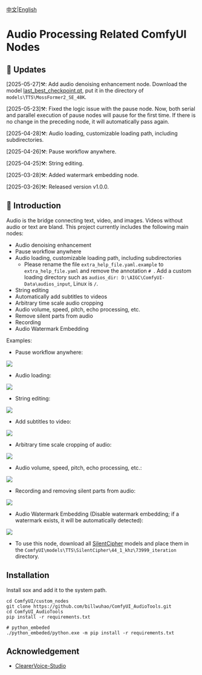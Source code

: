 [中文](README-CN.md)|[English](README.md)

# Audio Processing Related ComfyUI Nodes

## 📣 Updates

[2025-05-27]⚒️: Add audio denoising enhancement node. Download the model [last_best_checkpoint.pt](https://huggingface.co/alibabasglab/MossFormer2_SE_48K/blob/main/last_best_checkpoint.pt), put it in the directory of `models\TTS\MossFormer2_SE_48K`.

[2025-05-23]⚒️: Fixed the logic issue with the pause node. Now, both serial and parallel execution of pause nodes will pause for the first time. If there is no change in the preceding node, it will automatically pass again.

[2025-04-28]⚒️: Audio loading, customizable loading path, including subdirectories. 

[2025-04-26]⚒️: Pause workflow anywhere.

[2025-04-25]⚒️: String editing. 

[2025-03-28]⚒️: Added watermark embedding node.

[2025-03-26]⚒️: Released version v1.0.0.

## 📖 Introduction

Audio is the bridge connecting text, video, and images. Videos without audio or text are bland. This project currently includes the following main nodes:
- Audio denoising enhancement
- Pause workflow anywhere
- Audio loading, customizable loading path, including subdirectories
  - Please rename the file `extra_help_file.yaml.example` to `extra_help_file.yaml` and remove the annotation `# `. Add a custom loading directory such as `audios_dir: D:\AIGC\ComfyUI-Data\audios_input`, Linux is `/`.
- String editing
- Automatically add subtitles to videos
- Arbitrary time scale audio cropping
- Audio volume, speed, pitch, echo processing, etc.
- Remove silent parts from audio
- Recording
- Audio Watermark Embedding

Examples:

- Pause workflow anywhere:

![](https://github.com/billwuhao/ComfyUI_AudioTools/blob/main/images/20250426115357.png)

- Audio loading:

![](https://github.com/billwuhao/ComfyUI_AudioTools/blob/main/images/2025-04-28_00-34-19.png)

-  String editing:

![](https://github.com/billwuhao/ComfyUI_AudioTools/blob/main/images/2025-05-27_16-35-09.png)

- Add subtitles to video:

![](https://github.com/billwuhao/ComfyUI_AudioTools/blob/main/images/2025-03-25_14-00-28.png)

- Arbitrary time scale cropping of audio:

![](https://github.com/billwuhao/ComfyUI_AudioTools/blob/main/images/2025-03-25_13-14-52.png)

- Audio volume, speed, pitch, echo processing, etc.:

![](https://github.com/billwuhao/ComfyUI_AudioTools/blob/main/images/2025-03-25_13-02-40.png)

- Recording and removing silent parts from audio:

![](https://github.com/billwuhao/ComfyUI_AudioTools/blob/main/images/2025-03-25_13-20-30.png)

- Audio Watermark Embedding (Disable watermark embedding; if a watermark exists, it will be automatically detected):

![](https://github.com/billwuhao/ComfyUI_AudioTools/blob/main/images/2025-03-28_22-18-04.png)

  - To use this node, download all [SilentCipher](https://huggingface.co/Sony/SilentCipher/tree/main/44_1_khz/73999_iteration) models and place them in the `ComfyUI\models\TTS\SilentCipher\44_1_khz\73999_iteration` directory.

## Installation

Install sox and add it to the system path.

```
cd ComfyUI/custom_nodes
git clone https://github.com/billwuhao/ComfyUI_AudioTools.git
cd ComfyUI_AudioTools
pip install -r requirements.txt

# python_embeded
./python_embeded/python.exe -m pip install -r requirements.txt
```

## Acknowledgement

- [ClearerVoice-Studio](https://github.com/modelscope/ClearerVoice-Studio)